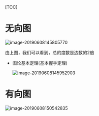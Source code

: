 [TOC]

# 无向图

![image-20190608145805770](/Users/chenyansong/Documents/note/images/discrete_math/image-20190608145805770.png)

由上图，我们可以看到，总的度数是边数的2倍



* 图论基本定理(基本握手定理)

  ![image-20190608145952903](/Users/chenyansong/Documents/note/images/discrete_math/image-20190608145952903.png)

# 有向图

![image-20190608150542835](/Users/chenyansong/Documents/note/images/discrete_math/image-20190608150542835.png)















